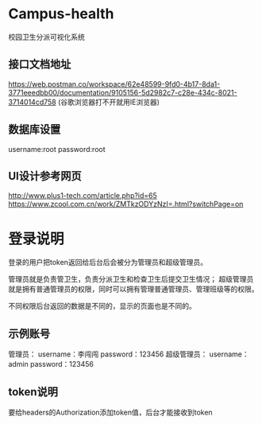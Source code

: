 # Campus-health
校园卫生分派可视化系统

## 接口文档地址
https://web.postman.co/workspace/62e48599-9fd0-4b17-8da1-3771eeedbb00/documentation/9105156-5d2982c7-c28e-434c-8021-3714014cd758
(谷歌浏览器打不开就用IE浏览器)

## 数据库设置
username:root
password:root

## UI设计参考网页
http://www.plus1-tech.com/article.php?id=65
https://www.zcool.com.cn/work/ZMTkzODYzNzI=.html?switchPage=on



# 登录说明
登录的用户把token返回给后台后会被分为管理员和超级管理员。

管理员就是负责管卫生，负责分派卫生和检查卫生后提交卫生情况；
超级管理员就是拥有普通管理员的权限，同时可以拥有管理普通管理员、管理班级等的权限。

不同权限后台返回的数据是不同的，显示的页面也是不同的。

## 示例账号
管理员：
username：李闯闯
password：123456
超级管理员：
username：admin
password：123456

## token说明
要给headers的Authorization添加token值，后台才能接收到token